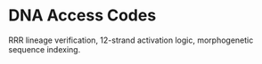 # DNA Access Codes
RRR lineage verification, 12-strand activation logic, morphogenetic sequence indexing.
